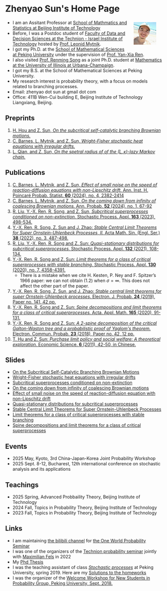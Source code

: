 # Zhenyao Sun's Home Page

- <img src="Files/selfie2020.jpg" alt="selfie" style="float:right;zoom:7%;margin:100px 300px;"/>I am an Assitant Professor at [School of Mathmatics and Statistics at Beijing Institute of Technology](https://math.bit.edu.cn/)
- Before, I was a Postdoc student of [Faculty of Data and Decision Sciences at the Technion - Israel Institute of Technology](https://dds.technion.ac.il/) hosted by [Prof. Leonid Mytnik](https://web.iem.technion.ac.il/site/academicstaff/leonid-mytnik/). 
- I got my Ph.D. at the [School of Mathematical Sciences at Peking University](https://www.math.pku.edu.cn/puremath_en/) under the supervision of [Prof. Yan-Xia Ren](http://www.math.pku.edu.cn/teachers/renyx/indexE.htm). 
- I also visited [Prof. Renming Song](https://faculty.math.illinois.edu/~rsong/) as a joint Ph.D. student at [Mathematics at the University of Illinois at Urbana-Champaign](https://math.illinois.edu/). 
- I got my B.S. at the School of Mathematical Sciences at Peking University. 
- My research interest is probability theory, with a focus on models related to branching processes. 
- Email: zhenyao dot sun at gmail dot com
- Office: 411B Wen-Cui building E, Beijing Institute of Technology Liangxiang, Beijing. 

## Preprints
1. [H. Hou and Z. Sun, *On the subcritical self-catalytic branching Brownian motions.*](Files/Papers/paper12.pdf)
1. [C. Barnes, L. Mytnik, and Z. Sun, *Wright-Fisher stochastic heat equations with irregular drifts.*](Files/Papers/paper11.pdf)
1. [L. Qian, and Z. Sun, *On the spetral radius of of the $(L,\kappa)$-lazy Markov chain.*](Files/Papers/paper10.pdf)

## Publications

1. [C. Barnes, L. Mytnik, and Z. Sun, *Effect of small noise on the speed of reaction-diffusion equations with non-Lipschitz drift.* Ann. Inst. H. Poincaré Probab. Statist. **60** (2024), no. 4, 2382-2414](Files/Papers/2024AIHP.pdf)
2. [C. Barnes, L. Mytnik, and Z. Sun, *On the coming down from infinity of coalescing Brownian motions.* Ann. Probab. **52** (2024), no. 1, 67-92](Files/Papers/paper9.pdf)
1. [R. Liu, Y.-X. Ren, R. Song, and Z. Sun, *Subcritical superprocesses conditioned on non-extinction.* Stochastic Process. Appl. **163** (2023), 498-534.](Files/Papers/SPA2023.pdf)
1. [Y.-X. Ren, R. Song, Z. Sun and J. Zhao: *Stable Central Limit Theorems for Super Ornstein-Uhlenbeck Processes, II.* Acta Math. Sin. (Engl. Ser.) **38** (2022), no. 3, 487-498.](Files/Papers/paper5.pdf) 
1. [R. Liu, Y.-X. Ren, R. Song and Z. Sun: *Quasi-stationary distributions for subcritical superprocesses.* Stochastic Process. Appl. **132** (2021), 108-134.](Files/Papers/paper4.pdf) 
1. [Y.-X. Ren, R. Song and Z. Sun: *Limit theorems for a class of critical superprocesses with stable branching.* Stochastic Process. Appl. **130** (2020), no. 7, 4358-4391.](Files/Papers/paper3.pdf) 
   - There is a mistake when we cite H. Kesten, P. Ney and F. Spitzer’s 1966 paper: we can not obtain (1.2) when $\sigma = \infty$. This does not affect the other part of the paper. 
1. [Y.-X. Ren, R. Song, Z. Sun, and J. Zhao: *Stable central limit theorems for super Ornstein-Uhlenbeck processes*. Electron. J. Probab. **24** (2019), Paper no. 141, 42 pp.](Files/Papers/paper6.pdf) 
1. [Y.-X. Ren, R. Song and Z. Sun: *Spine decompositions and limit theorems for a class of critical superprocesses.* Acta. Appl. Math. **165** (2020), 91-131.](Files/Papers/paper2.pdf) 
1. [Y.-X. Ren, R. Song and Z. Sun: *A 2-spine decomposition of the critical Galton-Waston tree and a probabilistic proof of Yaglom's theorem.* Electron. Commun. Probab. **23** (2018), Paper no. 42, 12 pp.](Files/Papers/paper1.pdf)
1. [T. Hu and Z. Sun: *Purchase limit policy and social welfare: A theoretical exploration.*  Economic Science. **6** (2011), 42-50, in Chinese.](Files/Papers/paper0.pdf)

## Slides

- [On the Subcritical Self-Catalytic Branching Brownian Motions](Files/2024HouSunPresentation.pdf)
- [Wright-Fisher stochastic heat equations with irregular drifts](Files/Irregular.pdf)
- [Subcritical superprocesses conditioned on non-extinction](Files/Qprocess.pdf)
- [On the coming down from infinity of coalescing Brownian motions](Files/ComingDown.pdf)
- [Effect of small noise on the speed of  reaction-diffusion equation with non-Lipschitz drift](Files/WaveSpeed.pdf)
- [Quasi-stationary distributions for subcritical superprocesses](Files/subyaglom_talk.pdf)
- [Stable Central Limit Theorems for Super Ornstein-Uhlenbeck Processes](Files/Zhenyao2020Oct.pdf)
- [Limit theorems for a class of critical superprocesses with stable branching](Files/2018JSNU.pdf) 
- [Spine decompositions and limit theorems for a class of critical superprocesses](Files/RenSongSun2018Spine.pdf)

## Events

- 2025 May, Kyoto, 3rd China-Japan-Korea Joint Probability Workshop
- 2025 Sept. 8-12, Bucharest, 12th international conference on stochastic analysis and its applications

## Teachings

* 2025 Spring, Advanced Probbaility Theory, Beijing Institute of Technology
* 2024 Fall, Topics in Probability Theory, Beijing Institute of Technology 
* 2023 Fall, Topics in Probability Theory, Beijing Institute of Technology

## Links

- I am maintaining [the bilibili channel](https://space.bilibili.com/151014650) for [the One World Probability Seminar](https://www.owprobability.org)
- I was one of the organizers of the [Technion probability seminar](https://probability.technion.ac.il/seminar/) jointly with [Maximilian Fels](https://sites.google.com/view/maximilianfels/home) in 2022
- My [Phd Thesis](Files/thesis.pdf)
- I was the teaching assistant of class [*Stochastic processes*](http://www.math.pku.edu.cn/teachers/dayue/Homepage/instruction.htm) at Peking University, spring 2019. Here are my [Solutions to the homeworks](Files/HW.html)
- I was the organizer of the [Welcome Workshop for New Students in Probability Group, Peking University, Sept. 2018.](Files/Prob_Welcome_Seminar.html)